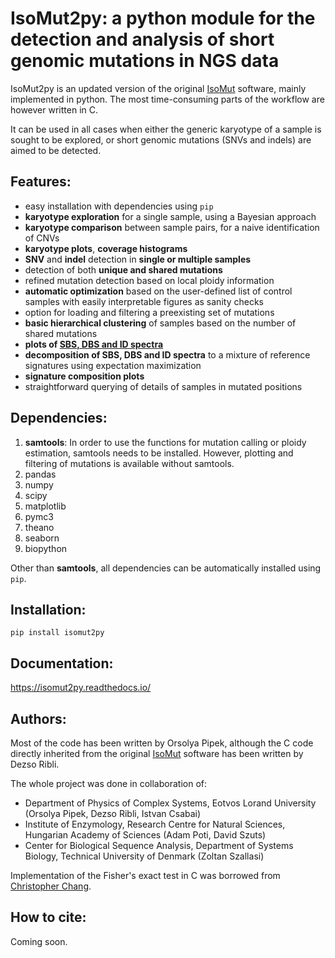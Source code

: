 # IsoMut2py: a python module for the detection and analysis of short genomic mutations in NGS data

IsoMut2py is an updated version of the original [IsoMut](https://github.com/genomicshu/isomut) 
software, mainly implemented in python. The most time-consuming parts of the workflow are 
however written in C. 

It can be used in all cases when either the generic karyotype of a sample is sought to be
explored, or short genomic mutations (SNVs and indels) are aimed to be detected. 


## Features:

- easy installation with dependencies using ``pip``
- **karyotype exploration** for a single sample, using a Bayesian approach
- **karyotype comparison** between sample pairs, for a naive identification of CNVs
- **karyotype plots**, **coverage histograms**
- **SNV** and **indel** detection in **single or multiple samples**
- detection of both **unique and shared mutations**
- refined mutation detection based on local ploidy information
- **automatic optimization** based on the user-defined list of control samples 
with easily interpretable figures as sanity checks
-  option for loading and filtering a preexisting set of mutations
- **basic hierarchical clustering** of samples based on the number of shared mutations
- **plots of [SBS, DBS and ID spectra](https://www.biorxiv.org/content/early/2018/05/15/322859)**
- **decomposition of SBS, DBS and ID spectra** to a mixture of reference signatures
using expectation maximization
- **signature composition plots**
- straightforward querying of details of samples in mutated positions

## Dependencies:

1. **samtools**: In order to use the functions for mutation calling or ploidy estimation, 
samtools needs to be installed. However, plotting and filtering of mutations is available 
without samtools.
2. pandas
3. numpy
4. scipy
5. matplotlib 
6. pymc3
7. theano 
8. seaborn 
9. biopython

Other than **samtools**, all dependencies can be automatically installed using ``pip``.

## Installation:

``pip install isomut2py``

## Documentation:

https://isomut2py.readthedocs.io/

## Authors:

Most of the code has been written by Orsolya Pipek, although the C code directly 
inherited from the original [IsoMut](https://github.com/genomicshu/isomut) software 
has been written by Dezso Ribli.

The whole project was done in collaboration of:

- Department of Physics of Complex Systems, Eotvos Lorand University 
(Orsolya Pipek, Dezso Ribli, Istvan Csabai)
- Institute of Enzymology, Research Centre for Natural Sciences, Hungarian Academy of 
Sciences (Adam Poti, David Szuts)
- Center for Biological Sequence Analysis, Department of Systems Biology, 
Technical University of Denmark (Zoltan Szallasi)

Implementation of the Fisher's exact test in C was borrowed from 
[Christopher Chang](https://github.com/chrchang/stats).

## How to cite:

Coming soon.

